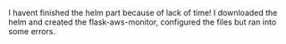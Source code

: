 I havent finished the helm part because of lack of time!
I downloaded the helm and created the flask-aws-monitor, configured the files but ran into some errors.
